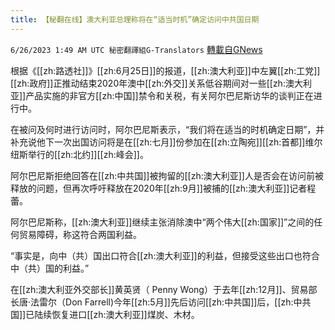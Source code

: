 ```yaml
---
title: 【秘翻在线】澳大利亚总理称将在“适当时机”确定访问中共国日期
---
```

`6/26/2023 1:49 AM UTC 秘密翻譯組G-Translators` [轉載自GNews](https://gnews.org/articles/1412094)

根据《[[zh:路透社]]》[[zh:6月25日]]的报道，[[zh:澳大利亚]]中左翼[[zh:工党]][[zh:政府]]正推动结束2020年澳中[[zh:外交]]关系低谷期间对一些[[zh:澳大利亚]]产品实施的非官方[[zh:中国]]禁令和关税，有关阿尔巴尼斯访华的谈判正在进行中。

在被问及何时进行访问时，阿尔巴尼斯表示，“我们将在适当的时机确定日期”，并补充说他下一次出国访问将是在[[zh:七月]]份参加在[[zh:立陶宛]][[zh:首都]]维尔纽斯举行的[[zh:北约]][[zh:峰会]]。

阿尔巴尼斯拒绝回答在[[zh:中共国]]被拘留的[[zh:澳大利亚]]人是否会在访问前被释放的问题，但再次呼吁释放在2020年[[zh:9月]]被捕的[[zh:澳大利亚]]记者程蕾。

阿尔巴尼斯称，[[zh:澳大利亚]]继续主张消除澳中“两个伟大[[zh:国家]]”之间的任何贸易障碍，称这符合两国利益。

“事实是，向中（共）国出口符合[[zh:澳大利亚]]的利益，但接受这些出口也符合中（共）国的利益。”

在[[zh:澳大利亚外交部长]]黄英贤（ Penny Wong）于去年[[zh:12月]]、贸易部长唐·法雷尔（Don Farrell)今年[[zh:5月]]先后访问[[zh:中共国]]后，[[zh:中共国]]已陆续恢复进口[[zh:澳大利亚]]煤炭、木材。
